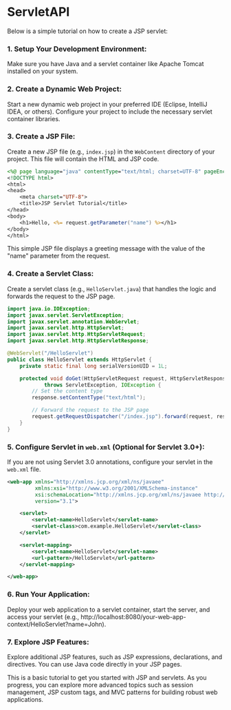 # ServletAPI

Below is a simple tutorial on how to create a JSP servlet:

### 1. **Setup Your Development Environment:**
   Make sure you have Java and a servlet container like Apache Tomcat installed on your system.

### 2. **Create a Dynamic Web Project:**
   Start a new dynamic web project in your preferred IDE (Eclipse, IntelliJ IDEA, or others). Configure your project to include the necessary servlet container libraries.

### 3. **Create a JSP File:**
   Create a new JSP file (e.g., `index.jsp`) in the `WebContent` directory of your project. This file will contain the HTML and JSP code.

   ```jsp
   <%@ page language="java" contentType="text/html; charset=UTF-8" pageEncoding="UTF-8"%>
   <!DOCTYPE html>
   <html>
   <head>
       <meta charset="UTF-8">
       <title>JSP Servlet Tutorial</title>
   </head>
   <body>
       <h1>Hello, <%= request.getParameter("name") %></h1>
   </body>
   </html>
   ```

   This simple JSP file displays a greeting message with the value of the "name" parameter from the request.

### 4. **Create a Servlet Class:**
   Create a servlet class (e.g., `HelloServlet.java`) that handles the logic and forwards the request to the JSP page.

   ```java
   import java.io.IOException;
   import javax.servlet.ServletException;
   import javax.servlet.annotation.WebServlet;
   import javax.servlet.http.HttpServlet;
   import javax.servlet.http.HttpServletRequest;
   import javax.servlet.http.HttpServletResponse;

   @WebServlet("/HelloServlet")
   public class HelloServlet extends HttpServlet {
       private static final long serialVersionUID = 1L;

       protected void doGet(HttpServletRequest request, HttpServletResponse response)
               throws ServletException, IOException {
           // Set the content type
           response.setContentType("text/html");

           // Forward the request to the JSP page
           request.getRequestDispatcher("/index.jsp").forward(request, response);
       }
   }
   ```

### 5. **Configure Servlet in `web.xml` (Optional for Servlet 3.0+):**
   If you are not using Servlet 3.0 annotations, configure your servlet in the `web.xml` file.

   ```xml
   <web-app xmlns="http://xmlns.jcp.org/xml/ns/javaee"
            xmlns:xsi="http://www.w3.org/2001/XMLSchema-instance"
            xsi:schemaLocation="http://xmlns.jcp.org/xml/ns/javaee http://xmlns.jcp.org/xml/ns/javaee/web-app_3_1.xsd"
            version="3.1">

       <servlet>
           <servlet-name>HelloServlet</servlet-name>
           <servlet-class>com.example.HelloServlet</servlet-class>
       </servlet>

       <servlet-mapping>
           <servlet-name>HelloServlet</servlet-name>
           <url-pattern>/HelloServlet</url-pattern>
       </servlet-mapping>

   </web-app>
   ```

### 6. **Run Your Application:**
   Deploy your web application to a servlet container, start the server, and access your servlet (e.g., http://localhost:8080/your-web-app-context/HelloServlet?name=John).

### 7. **Explore JSP Features:**
   Explore additional JSP features, such as JSP expressions, declarations, and directives. You can use Java code directly in your JSP pages.

This is a basic tutorial to get you started with JSP and servlets. As you progress, you can explore more advanced topics such as session management, JSP custom tags, and MVC patterns for building robust web applications.

